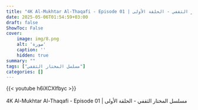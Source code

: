 ```yaml
---
title: "4K Al-Mukhtar Al-Thaqafi - Episode 01 | مسلسل المختار الثقفي - الحلقة الأولى"
date: 2025-05-06T01:54:59+03:00
draft: false
ShowToc: False
cover:
    image: img/8.png
    alt: 'صورة'
    caption: ''
    hidden: true
summary: ""
tags: ["مسلسل المختار الثقفي"]
categories: []
---
```


{{< youtube h6iXCXIfbyc >}}  
<br>
4K Al-Mukhtar Al-Thaqafi - Episode 01 | مسلسل المختار الثقفي - الحلقة الأولى
